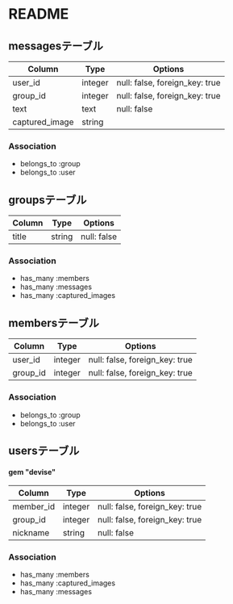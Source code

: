 # README

## messagesテーブル

|Column|Type|Options|
|------|----|-------|
|user_id|integer|null: false, foreign_key: true|
|group_id|integer|null: false, foreign_key: true|
|text|text|null: false|
|captured_image|string||

### Association
- belongs_to :group
- belongs_to :user


## groupsテーブル

|Column|Type|Options|
|------|----|-------|
|title|string|null: false|

### Association
- has_many :members
- has_many :messages
- has_many :captured_images


## membersテーブル

|Column|Type|Options|
|------|----|-------|
|user_id|integer|null: false, foreign_key: true|
|group_id|integer|null: false, foreign_key: true|

### Association
- belongs_to :group
- belongs_to :user


## usersテーブル
#### gem "devise"

|Column|Type|Options|
|------|----|-------|
|member_id|integer|null: false, foreign_key: true|
|group_id|integer|null: false, foreign_key: true|
|nickname|string|null: false|

### Association
- has_many :members
- has_many :captured_images
- has_many :messages
